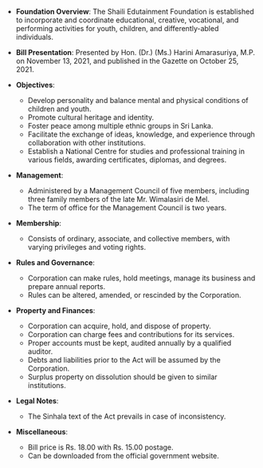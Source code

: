 - **Foundation Overview**: The Shaili Edutainment Foundation is established to incorporate and coordinate educational, creative, vocational, and performing activities for youth, children, and differently-abled individuals.

- **Bill Presentation**: Presented by Hon. (Dr.) (Ms.) Harini Amarasuriya, M.P. on November 13, 2021, and published in the Gazette on October 25, 2021.

- **Objectives**:
  - Develop personality and balance mental and physical conditions of children and youth.
  - Promote cultural heritage and identity.
  - Foster peace among multiple ethnic groups in Sri Lanka.
  - Facilitate the exchange of ideas, knowledge, and experience through collaboration with other institutions.
  - Establish a National Centre for studies and professional training in various fields, awarding certificates, diplomas, and degrees.

- **Management**:
  - Administered by a Management Council of five members, including three family members of the late Mr. Wimalasiri de Mel.
  - The term of office for the Management Council is two years.

- **Membership**: 
  - Consists of ordinary, associate, and collective members, with varying privileges and voting rights.
  
- **Rules and Governance**:
  - Corporation can make rules, hold meetings, manage its business and prepare annual reports.
  - Rules can be altered, amended, or rescinded by the Corporation.
  
- **Property and Finances**:
  - Corporation can acquire, hold, and dispose of property.
  - Corporation can charge fees and contributions for its services.
  - Proper accounts must be kept, audited annually by a qualified auditor.
  - Debts and liabilities prior to the Act will be assumed by the Corporation.
  - Surplus property on dissolution should be given to similar institutions.
  
- **Legal Notes**:
  - The Sinhala text of the Act prevails in case of inconsistency.
  
- **Miscellaneous**:
  - Bill price is Rs. 18.00 with Rs. 15.00 postage.
  - Can be downloaded from the official government website.